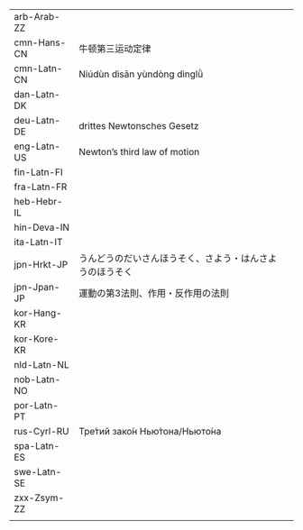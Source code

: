| | | |
|-|-|-|
| arb-Arab-ZZ |  |  |
| cmn-Hans-CN | 牛顿第三运动定律 |  |
| cmn-Latn-CN | Niúdùn dìsān yùndòng dìnglǜ |  |
| dan-Latn-DK |  |  |
| deu-Latn-DE | drittes Newtonsches Gesetz |  |
| eng-Latn-US | Newton’s third law of motion |  |
| fin-Latn-FI |  |  |
| fra-Latn-FR |  |  |
| heb-Hebr-IL |  |  |
| hin-Deva-IN |  |  |
| ita-Latn-IT |  |  |
| jpn-Hrkt-JP | うんどうのだいさんほうそく、さよう・はんさようのほうそく |  |
| jpn-Jpan-JP | 運動の第3法則、作用・反作用の法則 |  |
| kor-Hang-KR |  |  |
| kor-Kore-KR |  |  |
| nld-Latn-NL |  |  |
| nob-Latn-NO |  |  |
| por-Latn-PT |  |  |
| rus-Cyrl-RU | Тре́тий зако́н Нью́тона/Ньюто́на |  |
| spa-Latn-ES |  |  |
| swe-Latn-SE |  |  |
| zxx-Zsym-ZZ |  |  |
|  |  |  |